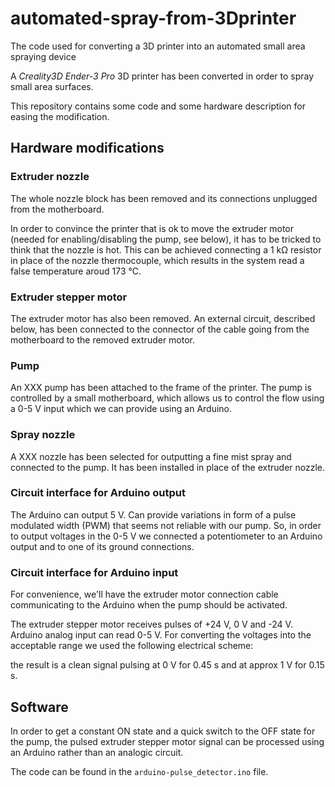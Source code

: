 # automated-spray-from-3Dprinter
 The code used for converting a 3D printer into an automated small area spraying device

A *Creality3D Ender-3 Pro* 3D printer has been converted in order to spray small area surfaces.

This repository contains some code and some hardware description for easing the modification.

## Hardware modifications

### Extruder nozzle

The whole nozzle block has been removed and its connections unplugged from the motherboard.

In order to convince the printer that is ok to move the extruder motor (needed for enabling/disabling the pump, see below), it has to be tricked to think that the nozzle is hot.
This can be achieved connecting a 1 kΩ resistor in place of the nozzle thermocouple, which results in the system read a false temperature aroud 173 °C.

### Extruder stepper motor

The extruder motor has also been removed.
An external circuit, described below, has been connected to the connector of the cable going from the motherboard to the removed extruder motor.

### Pump

An XXX pump has been attached to the frame of the printer. The pump is controlled by a small motherboard, which allows us to control the flow using a 0-5 V input which we can provide using an Arduino.

### Spray nozzle

A XXX nozzle has been selected for outputting a fine mist spray and connected to the pump. It has been installed in place of the extruder nozzle.

### Circuit interface for Arduino output

The Arduino can output 5 V. Can provide variations in form of a pulse modulated width (PWM) that seems not reliable with our pump. So, in order to output voltages in the 0-5 V we connected a potentiometer to an Arduino output and to one of its ground connections.

### Circuit interface for Arduino input

For convenience, we'll have the extruder motor connection cable communicating to the Arduino when the pump should be activated.

The extruder stepper motor receives pulses of +24 V, 0 V and -24 V. Arduino analog input can read 0-5 V. For converting the voltages into the acceptable range we used the following electrical scheme:


the result is a clean signal pulsing at 0 V for 0.45 s and at approx 1 V for 0.15 s.

## Software

In order to get a constant ON state and a quick switch to the OFF state for the pump, the pulsed extruder stepper motor signal can be processed using an Arduino rather than an analogic circuit.

The code can be found in the `arduino-pulse_detector.ino` file.
